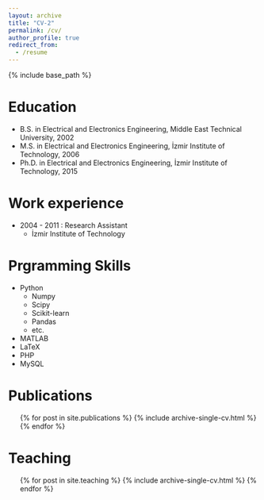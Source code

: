 ```yaml
---
layout: archive
title: "CV-2"
permalink: /cv/
author_profile: true
redirect_from:
  - /resume
---
```


{% include base_path %}

Education
======
* B.S. in Electrical and Electronics Engineering, Middle East Technical University, 2002
* M.S. in Electrical and Electronics Engineering, İzmir Institute of Technology, 2006
* Ph.D. in Electrical and Electronics Engineering, İzmir Institute of Technology, 2015

Work experience
======
* 2004 - 2011 : Research Assistant
  * İzmir Institute of Technology

Prgramming Skills
======
* Python
  * Numpy
  * Scipy
  * Scikit-learn
  * Pandas
  * etc.
* MATLAB
* LaTeX
* PHP
* MySQL

Publications
======
  <ul>{% for post in site.publications %}
    {% include archive-single-cv.html %}
  {% endfor %}</ul>
  
Teaching
======
  <ul>{% for post in site.teaching %}
    {% include archive-single-cv.html %}
  {% endfor %}</ul>
